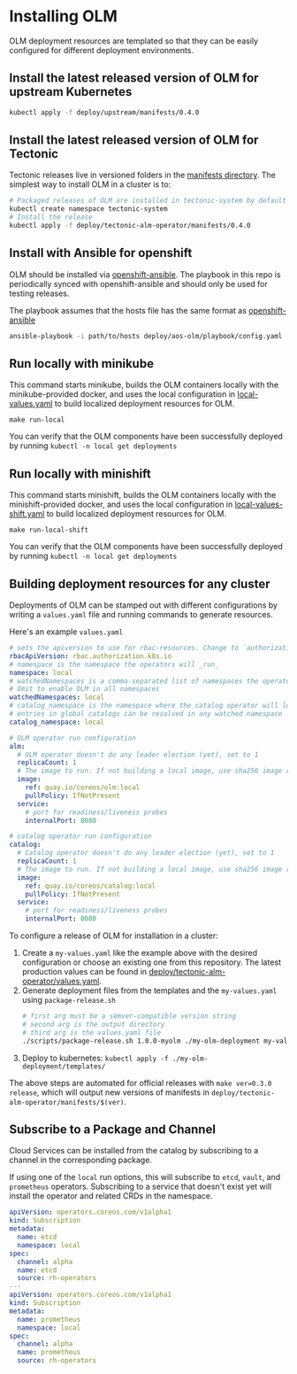 # Installing OLM

OLM deployment resources are templated so that they can be easily configured for different deployment environments.

## Install the latest released version of OLM for upstream Kubernetes

```sh
kubectl apply -f deploy/upstream/manifests/0.4.0
```

## Install the latest released version of OLM for Tectonic

Tectonic releases live in versioned folders in the [manifests directory](/deploy/tectonic-alm-operator/manifests). The simplest way to install OLM in a cluster is to:

```sh
# Packaged releases of OLM are installed in tectonic-system by default
kubectl create namespace tectonic-system
# Install the release
kubectl apply -f deploy/tectonic-alm-operator/manifests/0.4.0
```

## Install with Ansible for openshift

OLM should be installed via [openshift-ansible](https://github.com/openshift/openshift-ansible). The playbook in this
repo is periodically synced with openshift-ansible and should only be used for testing releases.

The playbook assumes that the hosts file has the same format as [openshift-ansible](https://github.com/openshift/openshift-ansible)

```sh
ansible-playbook -i path/to/hosts deploy/aos-olm/playbook/config.yaml
```

## Run locally with minikube

This command starts minikube, builds the OLM containers locally with the minikube-provided docker, and uses the local configuration in [local-values.yaml](local-values.yaml) to build localized deployment resources for OLM.
```
make run-local
```

You can verify that the OLM components have been successfully deployed by running `kubectl -n local get deployments`

## Run locally with minishift

This command starts minishift, builds the OLM containers locally with the minishift-provided docker, and uses the local configuration in [local-values-shift.yaml](local-values-shift.yaml) to build localized deployment resources for OLM.
```
make run-local-shift
```

You can verify that the OLM components have been successfully deployed by running `kubectl -n local get deployments`

## Building deployment resources for any cluster

Deployments of OLM can be stamped out with different configurations by writing a `values.yaml` file and running commands to generate resources.

Here's an example `values.yaml`

```yaml
# sets the apiversion to use for rbac-resources. Change to `authorization.openshift.io` for openshift
rbacApiVersion: rbac.authorization.k8s.io
# namespace is the namespace the operators will _run_
namespace: local
# watchedNamespaces is a comma-separated list of namespaces the operators will _watch_ for OLM resources.
# Omit to enable OLM in all namespaces
watchedNamespaces: local
# catalog_namespace is the namespace where the catalog operator will look for global catalogs.
# entries in global catalogs can be resolved in any watched namespace
catalog_namespace: local

# OLM operator run configuration
alm:
  # OLM operator doesn't do any leader election (yet), set to 1
  replicaCount: 1
  # The image to run. If not building a local image, use sha256 image references
  image:
    ref: quay.io/coreos/olm:local
    pullPolicy: IfNotPresent
  service:
    # port for readiness/liveness probes
    internalPort: 8080

# catalog operator run configuration
catalog:
  # Catalog operator doesn't do any leader election (yet), set to 1
  replicaCount: 1
  # The image to run. If not building a local image, use sha256 image references
  image:
    ref: quay.io/coreos/catalog:local
    pullPolicy: IfNotPresent
  service:
    # port for readiness/liveness probes
    internalPort: 8080
```

To configure a release of OLM for installation in a cluster:

1. Create a `my-values.yaml` like the example above with the desired configuration or choose an existing one from this repository. The latest production values can be found in [deploy/tectonic-alm-operator/values.yaml](../../deploy/tectonic-alm-operator/values.yaml).
1. Generate deployment files from the templates and the `my-values.yaml` using `package-release.sh`
   ```bash
   # first arg must be a semver-compatible version string
   # second arg is the output directory
   # third arg is the values.yaml file
   ./scripts/package-release.sh 1.0.0-myolm ./my-olm-deployment my-values.yaml
   ```
1. Deploy to kubernetes: `kubectl apply -f ./my-olm-deployment/templates/`


The above steps are automated for official releases with `make ver=0.3.0 release`, which will output new versions of manifests in `deploy/tectonic-alm-operator/manifests/$(ver)`.


## Subscribe to a Package and Channel

Cloud Services can be installed from the catalog by subscribing to a channel in the corresponding package.

If using one of the `local` run options, this will subscribe to `etcd`, `vault`, and `prometheus` operators. Subscribing to a service that doesn't exist yet will install the operator and related CRDs in the namespace.

```yaml
apiVersion: operators.coreos.com/v1alpha1
kind: Subscription
metadata:
  name: etcd
  namespace: local
spec:
  channel: alpha
  name: etcd
  source: rh-operators
---
apiVersion: operators.coreos.com/v1alpha1
kind: Subscription
metadata:
  name: prometheus
  namespace: local
spec:
  channel: alpha
  name: prometheus
  source: rh-operators
```

